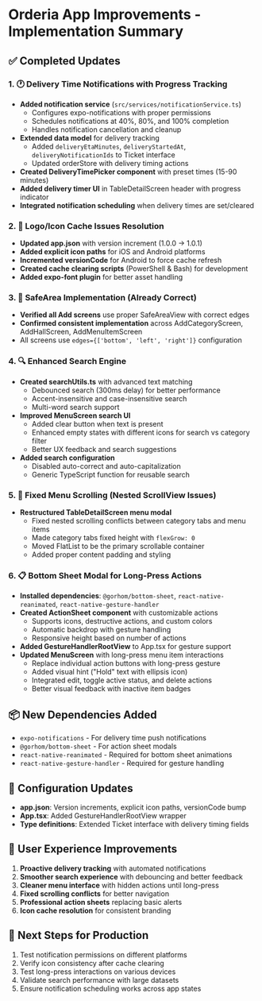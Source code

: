 # Orderia App Improvements - Implementation Summary

## ✅ Completed Updates

### 1. 🕐 Delivery Time Notifications with Progress Tracking
- **Added notification service** (`src/services/notificationService.ts`)
  - Configures expo-notifications with proper permissions
  - Schedules notifications at 40%, 80%, and 100% completion
  - Handles notification cancellation and cleanup
- **Extended data model** for delivery tracking
  - Added `deliveryEtaMinutes`, `deliveryStartedAt`, `deliveryNotificationIds` to Ticket interface
  - Updated orderStore with delivery timing actions
- **Created DeliveryTimePicker component** with preset times (15-90 minutes)
- **Added delivery timer UI** in TableDetailScreen header with progress indicator
- **Integrated notification scheduling** when delivery times are set/cleared

### 2. 🎨 Logo/Icon Cache Issues Resolution  
- **Updated app.json** with version increment (1.0.0 → 1.0.1)
- **Added explicit icon paths** for iOS and Android platforms
- **Incremented versionCode** for Android to force cache refresh
- **Created cache clearing scripts** (PowerShell & Bash) for development
- **Added expo-font plugin** for better asset handling

### 3. 📱 SafeArea Implementation (Already Correct)
- **Verified all Add screens** use proper SafeAreaView with correct edges
- **Confirmed consistent implementation** across AddCategoryScreen, AddHallScreen, AddMenuItemScreen
- All screens use `edges={['bottom', 'left', 'right']}` configuration

### 4. 🔍 Enhanced Search Engine
- **Created searchUtils.ts** with advanced text matching
  - Debounced search (300ms delay) for better performance
  - Accent-insensitive and case-insensitive search
  - Multi-word search support
- **Improved MenuScreen search UI**
  - Added clear button when text is present
  - Enhanced empty states with different icons for search vs category filter
  - Better UX feedback and search suggestions
- **Added search configuration**
  - Disabled auto-correct and auto-capitalization
  - Generic TypeScript function for reusable search

### 5. 📜 Fixed Menu Scrolling (Nested ScrollView Issues)
- **Restructured TableDetailScreen menu modal**
  - Fixed nested scrolling conflicts between category tabs and menu items
  - Made category tabs fixed height with `flexGrow: 0`
  - Moved FlatList to be the primary scrollable container
  - Added proper content padding and styling

### 6. 📋 Bottom Sheet Modal for Long-Press Actions
- **Installed dependencies**: `@gorhom/bottom-sheet`, `react-native-reanimated`, `react-native-gesture-handler`
- **Created ActionSheet component** with customizable actions
  - Supports icons, destructive actions, and custom colors
  - Automatic backdrop with gesture handling
  - Responsive height based on number of actions
- **Added GestureHandlerRootView** to App.tsx for gesture support
- **Updated MenuScreen** with long-press menu item interactions
  - Replace individual action buttons with long-press gesture
  - Added visual hint ("Hold" text with ellipsis icon)
  - Integrated edit, toggle active status, and delete actions
  - Better visual feedback with inactive item badges

## 📦 New Dependencies Added
- `expo-notifications` - For delivery time push notifications
- `@gorhom/bottom-sheet` - For action sheet modals
- `react-native-reanimated` - Required for bottom sheet animations
- `react-native-gesture-handler` - Required for gesture handling

## 🔧 Configuration Updates
- **app.json**: Version increments, explicit icon paths, versionCode bump
- **App.tsx**: Added GestureHandlerRootView wrapper
- **Type definitions**: Extended Ticket interface with delivery timing fields

## 🎯 User Experience Improvements
1. **Proactive delivery tracking** with automated notifications
2. **Smoother search experience** with debouncing and better feedback
3. **Cleaner menu interface** with hidden actions until long-press
4. **Fixed scrolling conflicts** for better navigation
5. **Professional action sheets** replacing basic alerts
6. **Icon cache resolution** for consistent branding

## 🚀 Next Steps for Production
1. Test notification permissions on different platforms
2. Verify icon consistency after cache clearing
3. Test long-press interactions on various devices  
4. Validate search performance with large datasets
5. Ensure notification scheduling works across app states
